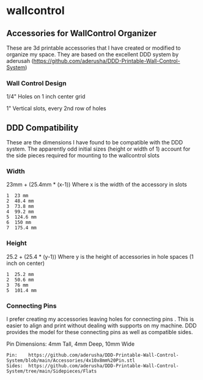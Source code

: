 # wallcontrol

## Accessories for WallControl Organizer

These are 3d printable accessories that I have created or modified to organize my space.
They are based on the excellent DDD system by aderusah (https://github.com/aderusha/DDD-Printable-Wall-Control-System)

### Wall Control Design

1/4" Holes on 1 inch center grid

1" Vertical slots, every 2nd row of holes

## DDD Compatibility

These are the dimensions I have found to be compatible with the DDD system.  The apparently odd initial sizes (height or width of 1) account for the side pieces required for mounting to the wallcontrol slots

### Width

23mm + (25.4mm * (x-1))     Where x is the width of the accessory in slots

    1  23 mm
    2  48.4 mm
    3  73.8 mm
    4  99.2 mm
    5  124.6 mm
    6  150 mm
    7  175.4 mm

### Height

25.2 + (25.4 * (y-1))       Where y is the height of accessories in hole spaces (1 inch on center)

    1  25.2 mm
    2  50.6 mm
    3  76 mm
    5  101.4 mm

### Connecting Pins

I prefer creating my accessories leaving holes for connecting pins .  This is easier to align and print without dealing with supports on my machine.  DDD provides the model for these connecting pins as well as compatible sides.

Pin Dimensions:  4mm Tall, 4mm Deep, 10mm Wide

    Pin:    https://github.com/aderusha/DDD-Printable-Wall-Control-System/blob/main/Accessories/4x10x8mm%20Pin.stl
    Sides:  https://github.com/aderusha/DDD-Printable-Wall-Control-System/tree/main/Sidepieces/Flats
